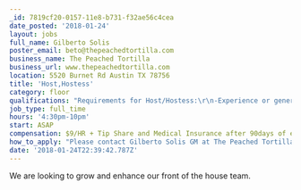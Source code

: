 ```yaml
---
_id: 7819cf20-0157-11e8-b731-f32ae56c4cea
date_posted: '2018-01-24'
layout: jobs
full_name: Gilberto Solis
poster_email: beto@thepeachedtortilla.com
business_name: The Peached Tortilla
business_url: www.thepeachedtortilla.com
location: 5520 Burnet Rd Austin TX 78756
title: 'Host,Hostess'
category: floor
qualifications: "Requirements for Host/Hostess:\r\n-Experience or general knowledge of reservation system. \r\n-Ability to embrace hospitality and go above and beyond to provide an excellent guest experience . \r\n-Comfortable interacting with guests. \r\n-Comfortable communicating with superiors and co-workers \r\n-Excellent time management, prioritization & multitasking."
job_type: full_time
hours: '4:30pm-10pm'
start: ASAP
compensation: $9/HR + Tip Share and Medical Insurance after 90days of employment.
how_to_apply: "Please contact Gilberto Solis GM at The Peached Tortilla.\r\nemail: beto@thepeachedtortilla.com\r\nmobile: 915.613.6856\r\noffice:512.330.4439"
date: '2018-01-24T22:39:42.787Z'
---
```

We are looking to grow and enhance our front of the house team.
